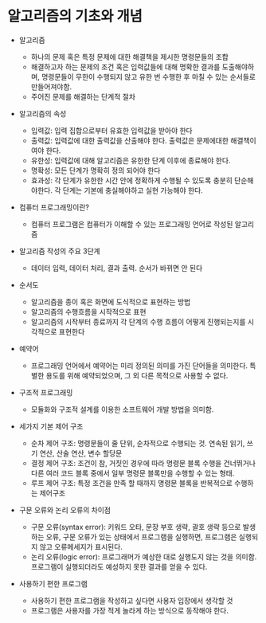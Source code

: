 # 알고리즘의 기초와 개념

+ 알고리즘 

  + 하나의 문제 혹은 특정 문제에 대한 해결책을 제시한 명령문들의 조합
  + 해결하고자 하는 문제의 조건 혹은 입력값들에 대해 명확한 결과를 도출해야하며, 명령문들이 무한이 수행되지 않고 유한 번 수행한 후 마칠 수 있는 순서들로 만들어져야함.
  + 주어진 문제를 해결하는 단계적 절차
+ 알고리즘의 속성

  + 입력값: 입력 집합으로부터 유효한 입력값을 받아야 한다
  + 출력값: 입력값에 대한 출력값을 산출해야 한다. 출력값은 문제에대한 해결책이여야 한다. 
  + 유한성: 입력값에 대해 알고리즘은 유한한 단계 이후에 종료해야 한다.
  + 명확성: 모든 단계가 명확히 정의 되어야 한다
  + 효과성: 각 단계가 유한한 시간 안에 정확하게 수행될 수 있도록 충분히 단순해야한다. 각 단계는 기본에 충실해야하고 실현 가능해야 한다.
+ 컴퓨터 프로그래밍이란?

  + 컴퓨터 프로그램은 컴퓨터가 이해할 수 있는 프로그래밍 언어로 작성된 알고리즘
+ 알고리즘 작성의 주요 3단계

  + 데이터 입력, 데이터 처리, 결과 출력. 순서가 바뀌면 안 된다
+ 순서도

  + 알고리즘을 종이 혹은 화면에 도식적으로 표현하는 방법
  + 알고리즘의 수행흐름을 시작적으로 표현
  + 알고리즘의 시작부터 종료까지 각 단계의 수행 흐름이 어떻게 진행되는지를 시각적으로 표현한다
+ 예약어

  + 프로그래밍 언어에서 예약어는 미리 정의된 의미를 가진 단어들을 의미한다. 특별한 용도를 위해 예약되었으며, 그 외 다른 목적으로 사용할 수 없다.
+ 구조적 프로그래밍

  + 모듈화와 구조적 설계를 이용한 소프트웨어 개발 방법을 의미함.
+ 세가지 기본 제어 구조

  + 순차 제어 구조: 명령문들이 줄 단위, 순차적으로 수행되는 것. 연속된 읽기, 쓰기 연산, 산술 연산, 변수 할당문
  + 결정 제어 구조: 조건이 참, 거짓인 경우에 따라 명령문 블록 수행을 건너뛰거나 다른 여러 코드 블록 중에서 일부 명령문 블록만을 수행할 수 있는 형태.
  + 루프 제어 구조: 특정 조건을 만족 할 때까지 명령문 블록을 반복적으로 수행하는 제어구조
+ 구문 오류와 논리 오류의 차이점
  + 구문 오류(syntax error): 키워드 오타, 문장 부호 생략, 괄호 생략 등으로 발생하는 오류, 구문 오류가 있는 상태에서 프로그램을 실행하면, 프로그램은 실행되지 않고 오류메세지가 표시된다.
  + 논리 오류(logic error): 프로그래머가 예상한 대로 실행도지 않는 것을 의미함. 프로그램이 실행되더라도 예성하지 못한 결과를 얻을 수 있다. 
+ 사용하기 편한 프로그램
  + 사용하기 편한 프로그램을 작성하고 싶다면 사용자 입장에서 생각할 것
  + 프로그램은 사용자를 가장 적게 놀라게 하는 방식으로 동작해야 한다.

